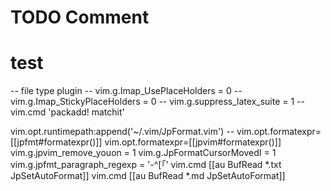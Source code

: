 
# TODO Comment
# test

<!-- TODO: This is TODO -->
<!-- FIX: This is FIX -->
<!-- HACK: This is Hack -->
<!-- WARN: This is Warn -->
<!-- PERF: This is Preference -->
<!-- NOTE: This is Note -->


-- file type plugin
-- vim.g.Imap_UsePlaceHolders = 0
-- vim.g.Imap_StickyPlaceHolders = 0
-- vim.g.suppress_latex_suite = 1
-- vim.cmd 'packadd! matchit'

vim.opt.runtimepath:append('~/.vim/JpFormat.vim')
-- vim.opt.formatexpr=[[jpfmt#formatexpr()]]
vim.opt.formatexpr=[[jpvim#formatexpr()]]
vim.g.jpvim_remove_youon = 1
vim.g.JpFormatCursorMovedI = 1
vim.g.jpfmt_paragraph_regexp = '-^[「'
vim.cmd [[au BufRead *.txt JpSetAutoFormat]]
vim.cmd [[au BufRead *.md JpSetAutoFormat]]

